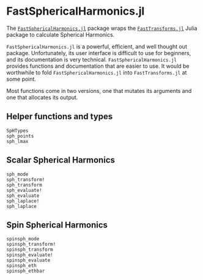 # FastSphericalHarmonics.jl

The
[`FastSphericalHarmonics.jl`](https://github.com/eschnett/FastSphericalHarmonics.jl)
package wraps the
[`FastTransforms.jl`](https://github.com/JuliaApproximation/FastTransforms.jl)
Julia package to calculate Spherical Harmonics.

`FastSphericalHarmonics.jl` is a powerful, efficient, and well thought
out package. Unfortunately, its user interface is difficult to use for
beginners, and its documentation is very technical.
`FastSphericalHarmonics.jl` provides functions and documentation that
are easier to use. It would be worthwhile to fold
`FastSphericalHarmonics.jl` into `FastTransforms.jl` at some point.

Most functions come in two versions, one that mutates its arguments
and one that allocates its output.

## Helper functions and types

```@docs
SpHTypes
sph_points
sph_lmax
```

## Scalar Spherical Harmonics

```@docs
sph_mode
sph_transform!
sph_transform
sph_evaluate!
sph_evaluate
sph_laplace!
sph_laplace
```

## Spin Spherical Harmonics

```@docs
spinsph_mode
spinsph_transform!
spinsph_transform
spinsph_evaluate!
spinsph_evaluate
spinsph_eth
spinsph_ethbar
```
